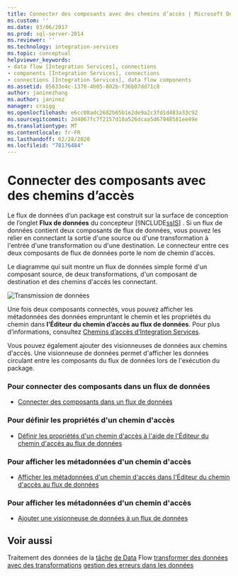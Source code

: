 ```yaml
---
title: Connecter des composants avec des chemins d’accès | Microsoft Docs
ms.custom: ''
ms.date: 03/06/2017
ms.prod: sql-server-2014
ms.reviewer: ''
ms.technology: integration-services
ms.topic: conceptual
helpviewer_keywords:
- data flow [Integration Services], connections
- components [Integration Services], connections
- connections [Integration Services], data flow components
ms.assetid: 05633e4c-1370-4b05-802b-f36b07dd71c8
author: janinezhang
ms.author: janinez
manager: craigg
ms.openlocfilehash: e6cc08adc2682b65b1e2de9a2c3fd1d483a33c92
ms.sourcegitcommit: 2d4067fc7f2157d10a526dcaa5d67948581ee49e
ms.translationtype: MT
ms.contentlocale: fr-FR
ms.lasthandoff: 02/28/2020
ms.locfileid: "78176484"
---
```

# <a name="connect-components-with-paths"></a>Connecter des composants avec des chemins d’accès
  Le flux de données d’un package est construit sur la surface de conception de l’onglet **Flux de données** du concepteur [!INCLUDE[ssIS](../includes/ssis-md.md)] . Si un flux de données contient deux composants de flux de données, vous pouvez les relier en connectant la sortie d'une source ou d'une transformation à l'entrée d'une transformation ou d'une destination. Le connecteur entre ces deux composants de flux de données porte le nom de chemin d'accès.

 Le diagramme qui suit montre un flux de données simple formé d'un composant source, de deux transformations, d'un composant de destination et des chemins d'accès les connectant.

 ![Transmission de données](media/mw-dts-08.gif "Flux de données")

 Une fois deux composants connectés, vous pouvez afficher les métadonnées des données empruntant le chemin et les propriétés du chemin dans **l’Éditeur du chemin d’accès au flux de données**. Pour plus d’informations, consultez [Chemins d’accès d’Integration Services](data-flow/integration-services-paths.md).

 Vous pouvez également ajouter des visionneuses de données aux chemins d'accès. Une visionneuse de données permet d'afficher les données circulant entre les composants du flux de données lors de l'exécution du package.

### <a name="to-connect-components-in-a-data-flow"></a>Pour connecter des composants dans un flux de données

-   [Connecter des composants dans un flux de données](data-flow/connect-components-in-a-data-flow.md)

### <a name="to-set-path-properties"></a>Pour définir les propriétés d'un chemin d'accès

-   [Définir les propriétés d'un chemin d'accès à l'aide de l'Éditeur du chemin d'accès au flux de données](../../2014/integration-services/set-the-properties-of-a-path-by-using-the-data-flow-path-editor.md)

### <a name="to-view-path-metadata"></a>Pour afficher les métadonnées d'un chemin d'accès

-   [Afficher les métadonnées d'un chemin d'accès dans l'Éditeur du chemin d'accès au flux de données](../../2014/integration-services/view-path-metadata-in-the-data-flow-path-editor.md)

### <a name="to-view-path-metadata"></a>Pour afficher les métadonnées d'un chemin d'accès

-   [Ajouter une visionneuse de données à un flux de données](../../2014/integration-services/add-a-data-viewer-to-a-data-flow.md)

## <a name="see-also"></a>Voir aussi
 Traitement des données de la [tâche](control-flow/data-flow-task.md) [de Data](data-flow/data-flow.md) Flow [transformer des données avec des transformations](data-flow/transformations/transform-data-with-transformations.md) [gestion des erreurs dans les données](data-flow/error-handling-in-data.md)


